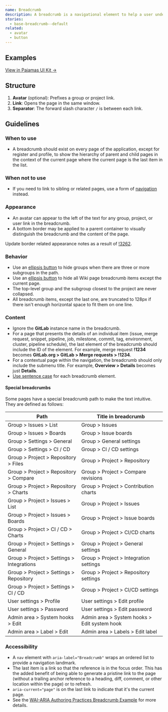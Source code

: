 ```yaml
---
name: Breadcrumb
description: A breadcrumb is a navigational element to help a user understand the current location in the application as well as content structure and hierarchy.
stories:
  - base-breadcrumb--default
related:
  - avatar
  - button
---
```


## Examples

<story-viewer story-name="base-breadcrumb--default"></story-viewer>

[View in Pajamas UI Kit →](https://www.figma.com/file/qEddyqCrI7kPSBjGmwkZzQ/Pajamas-UI-Kit-Beta?node-id=2560%3A2230)


## Structure

<figure-img alt="Numbered diagram of a breadcrumb structure" label="Breadcrumb structure" src="/img/breadcrumb-structure.svg"></figure-img>

1. **Avatar** (optional): Prefixes a group or project link.
1. **Link**: Opens the page in the same window.
1. **Separator**: The forward slash character `/` is between each link.

## Guidelines

### When to use

- A breadcrumb should exist on every page of the application, except for register and profile, to show the hierarchy of parent and child pages in the context of the current page where the current page is the last item in the list.

### When not to use

- If you need to link to sibling or related pages, use a form of [navigation](/patterns/navigation) instead.

### Appearance

- An avatar can appear to the left of the text for any group, project, or user link in the breadcrumb.
- A bottom border may be applied to a parent container to visually distinguish the breadcrumb and the content of the page.

<todo>Update border related appearance notes as a result of [!3262](https://gitlab.com/gitlab-org/gitlab-services/design.gitlab.com/-/merge_requests/3263#note_1283440645).</todo>

### Behavior

- Use an [ellipsis button](/components/button) to hide groups when there are three or more subgroups in the path.
- Use an [ellipsis button](/components/button) to hide all Wiki page breadcrumb items except the current page.
- The top-level group and the subgroup closest to the project are never collapsed.
- All breadcrumb items, except the last one, are truncated to 128px if there isn't enough horizontal space to fit them on one line.

### Content

- Ignore the **GitLab** instance name in the breadcrumb.
- For a page that presents the details of an individual item (issue, merge request, snippet, pipeline, job, milestone, commit, tag, environment, cluster, pipeline schedule), the last element of the breadcrumb should include the ID of the element. For example, merge request **!1234** becomes **GitLab.org > GitLab > Merge requests > !1234**.
- For a contextual page within the navigation, the breadcrumb should only include the submenu title. For example, **Overview > Details** becomes just **Details**.
- [Use sentence case](/content/punctuation#case) for each breadcrumb element.

#### Special breadcrumbs

Some pages have a special breadcrumb path to make the text intuitive. They are defined as follows:

| Path                                      | Title in breadcrumb                          |
| ----------------------------------------- | -------------------------------------------- |
| Group > Issues > List                     | Group > Issues                               |
| Group > Issues > Boards                   | Group > Issue boards                         |
| Group > Settings > General                | Group > General settings                     |
| Group > Settings > CI / CD                | Group > CI / CD settings                     |
| Group > Project > Repository > Files      | Group > Project > Repository                 |
| Group > Project > Repository > Compare    | Group > Project > Compare revisions          |
| Group > Project > Repository > Charts     | Group > Project > Contribution charts        |
| Group > Project > Issues > List           | Group > Project > Issues                     |
| Group > Project > Issues > Boards         | Group > Project > Issue boards               |
| Group > Project > CI / CD > Charts        | Group > Project > CI/CD charts               |
| Group > Project > Settings > General      | Group > Project > General settings           |
| Group > Project > Settings > Integrations | Group > Project > Integration settings       |
| Group > Project > Settings > Repository   | Group > Project > Repository settings        |
| Group > Project > Settings > CI / CD      | Group > Project > CI/CD settings             |
| User settings > Profile                   | User settings > Edit profile                 |
| User settings > Password                  | User settings > Edit password                |
| Admin area > System hooks > Edit          | Admin area > System hooks > Edit system hook |
| Admin area > Label > Edit                 | Admin area > Labels > Edit label             |

### Accessibility

- A `nav` element with `aria-label="Breadcrumb"` wraps an ordered list to provide a navigation landmark.
- The last item is a link so that the reference is in the focus order. This has the added benefit of being able to generate a pristine link to the page (without a trailing anchor reference to a heading, diff, comment, or other location within the page) or to refresh.
- `aria-current="page"` is on the last link to indicate that it's the current page.
- See the [WAI-ARIA Authoring Practices Breadcrumb Example](https://w3c.github.io/aria-practices/examples/breadcrumb/index.html) for more details.
